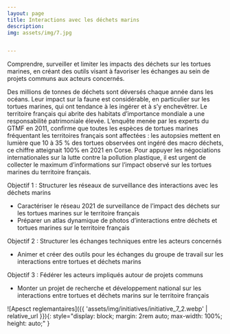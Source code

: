 ```yaml
---
layout: page
title: Interactions avec les déchets marins
description:  
img: assets/img/7.jpg


---
```


Comprendre, surveiller et limiter les impacts des déchets sur les tortues marines, en créant des outils visant à favoriser les échanges au sein de projets communs aux acteurs concernés.

Des millions de tonnes de déchets sont déversés chaque année dans les océans. Leur impact sur la faune est considérable, en particulier sur les tortues marines, qui ont tendance à les ingérer et à s’y enchevêtrer. Le territoire français qui abrite des habitats d’importance mondiale a une responsabilité patrimoniale élevée. L’enquête menée par les experts du GTMF en 2011, confirme que toutes les espèces de tortues marines fréquentant les territoires français sont affectées : les autopsies mettent en lumière que 10 à 35 % des tortues observées ont ingéré des macro déchets, ce chiffre atteignait 100% en 2021 en Corse. Pour appuyer les négociations internationales sur la lutte contre la pollution plastique, il est urgent de collecter le maximum d’informations sur l’impact observé sur les tortues marines du territoire français.

Objectif 1 : Structurer les réseaux de surveillance des interactions avec les déchets marins

<ul> 
    <li>Caractériser le réseau 2021 de surveillance de l’impact des déchets sur les tortues marines sur le territoire français</li>
    <li>Préparer un atlas dynamique de photos d’interactions entre déchets et tortues marines sur le territoire français</li>
</ul>

Objectif 2 : Structurer les échanges techniques entre les acteurs concernés

<ul> 
    <li>Animer et créer des outils pour les échanges du groupe de travail sur les interactions entre tortues et déchets marins</li>
</ul>

Objectif 3 : Fédérer les acteurs impliqués autour de projets communs

<ul> 
    <li>Monter un projet de recherche et développement national sur les interactions entre tortues et déchets marins sur le territoire français</li>
</ul>

![Apesct reglemantaires]({{ 'assets/img/initiatives/initiative_7_2.webp' | relative_url }}){: style="display: block; margin: 2rem auto; max-width: 100%; height: auto;" }